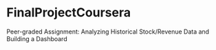 # FinalProjectCoursera
Peer-graded Assignment: Analyzing Historical Stock/Revenue Data and Building a Dashboard
